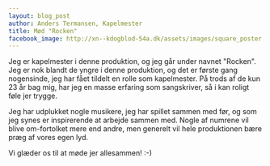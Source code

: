 ```yaml
---
layout: blog_post
author: Anders Termansen, Kapelmester
title: Mød "Rocken"
facebook_image: http://xn--kdogblod-54a.dk/assets/images/square_poster.png
---
```


Jeg er kapelmester i denne produktion, og jeg går under navnet "Rocken". Jeg er nok blandt de yngre i denne produktion, og det er første gang nogensinde, jeg har fået tildelt en rolle som kapelmester. På trods af de kun 23 år bag mig, har jeg en masse erfaring som sangskriver, så i kan roligt føle jer trygge.

Jeg har udplukket nogle musikere, jeg har spillet sammen med før, og som jeg synes er inspirerende at arbejde sammen med. Nogle af numrene vil blive om-fortolket mere end andre, men generelt vil hele produktionen bære præg af vores egen lyd.

Vi glæder os til at møde jer allesammen! :-)